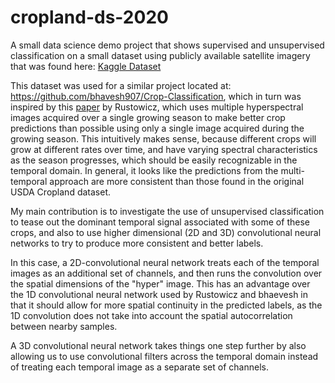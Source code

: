 # cropland-ds-2020
A small data science demo project that shows supervised and unsupervised classification on a small dataset using publicly available satellite imagery that was found here: [Kaggle Dataset](https://www.kaggle.com/bhavesh907/crop-classificationcs2292017usgscroplanddata)

This dataset was used for a similar project located at: https://github.com/bhavesh907/Crop-Classification, which in turn was inspired by this [paper](http://cs229.stanford.edu/proj2017/final-reports/5243811.pdf) by Rustowicz, which uses multiple hyperspectral images acquired over a single growing season to make better crop predictions than possible using only a single image acquired during the growing season.  This intuitively makes sense, because different crops will grow at different rates over time, and have varying spectral characteristics as the season progresses, which should be easily recognizable in the temporal domain.  In general, it looks like the predictions from the multi-temporal approach are more consistent than those found in the original USDA Cropland dataset. 

My main contribution is to investigate the use of unsupervised classification to tease out the dominant temporal signal associated with some of these crops, and also to use higher dimensional (2D and 3D) convolutional neural networks to try to produce more consistent and better labels.

In this case, a 2D-convolutional neural network treats each of the temporal images as an additional set of channels, and then runs the convolution over the spatial dimensions of the "hyper" image. This has an advantage over the 1D convolutional neural network used by Rustowicz and bhaevesh in that it should allow for more spatial continuity in the predicted labels, as the 1D convolution does not take into account the spatial autocorrelation between nearby samples.  

A 3D convolutional neural network takes things one step further by also allowing us to use convolutional filters across the temporal domain instead of treating each temporal image as a separate set of channels.
